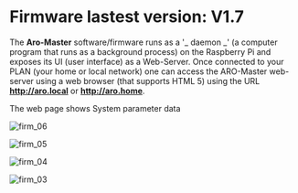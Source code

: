 # Firmware lastest version: V1.7

The **Aro-Master** software/firmware runs as a '_ daemon _' (a computer program that runs as a background process) on the Raspberry Pi and exposes its UI (user interface) as a Web-Server.
Once connected to your PLAN (your home or local network) one can access the ARO-Master web-server using a web browser (that supports HTML 5) using the URL **http://aro.local** or **http://aro.home**.

The web page shows
System parameter data



![firm_06](https://github.com/user-attachments/assets/156c094b-b79d-4d6f-9731-3b979528e2fb)

![firm_05](https://github.com/user-attachments/assets/6640d7d3-6aa2-4a54-b58c-dbec4bc60434)

![firm_04](https://github.com/user-attachments/assets/3fb8d5a0-7e9e-4977-8a98-c028b906dfed)

![firm_03](https://github.com/user-attachments/assets/e4367bbc-c2fe-441b-b787-2fd4c20e3e1e)



